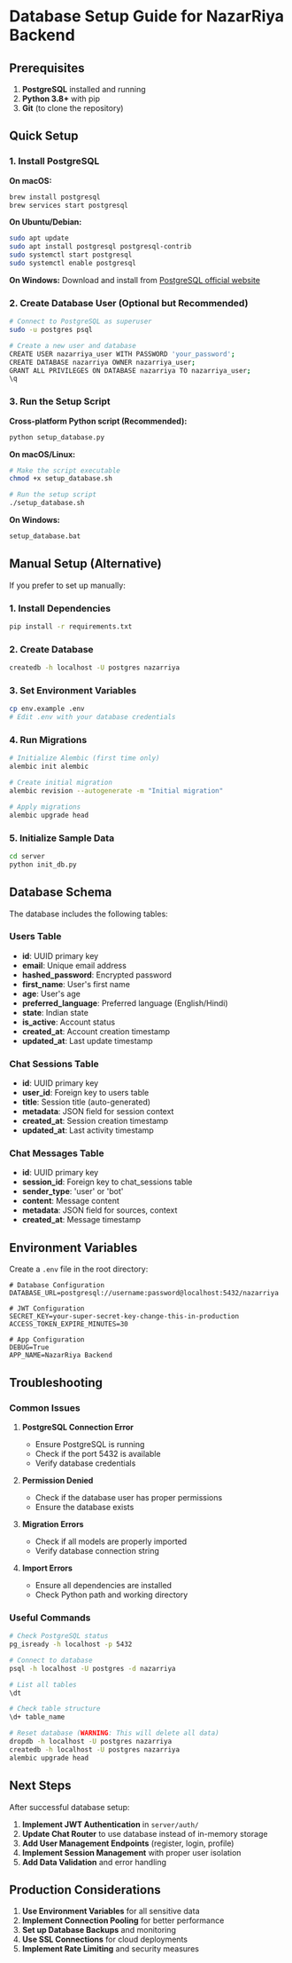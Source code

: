 # Database Setup Guide for NazarRiya Backend

## Prerequisites

1. **PostgreSQL** installed and running
2. **Python 3.8+** with pip
3. **Git** (to clone the repository)

## Quick Setup

### 1. Install PostgreSQL

**On macOS:**
```bash
brew install postgresql
brew services start postgresql
```

**On Ubuntu/Debian:**
```bash
sudo apt update
sudo apt install postgresql postgresql-contrib
sudo systemctl start postgresql
sudo systemctl enable postgresql
```

**On Windows:**
Download and install from [PostgreSQL official website](https://www.postgresql.org/download/windows/)

### 2. Create Database User (Optional but Recommended)

```bash
# Connect to PostgreSQL as superuser
sudo -u postgres psql

# Create a new user and database
CREATE USER nazarriya_user WITH PASSWORD 'your_password';
CREATE DATABASE nazarriya OWNER nazarriya_user;
GRANT ALL PRIVILEGES ON DATABASE nazarriya TO nazarriya_user;
\q
```

### 3. Run the Setup Script

**Cross-platform Python script (Recommended):**
```bash
python setup_database.py
```

**On macOS/Linux:**
```bash
# Make the script executable
chmod +x setup_database.sh

# Run the setup script
./setup_database.sh
```

**On Windows:**
```cmd
setup_database.bat
```

## Manual Setup (Alternative)

If you prefer to set up manually:

### 1. Install Dependencies
```bash
pip install -r requirements.txt
```

### 2. Create Database
```bash
createdb -h localhost -U postgres nazarriya
```

### 3. Set Environment Variables
```bash
cp env.example .env
# Edit .env with your database credentials
```

### 4. Run Migrations
```bash
# Initialize Alembic (first time only)
alembic init alembic

# Create initial migration
alembic revision --autogenerate -m "Initial migration"

# Apply migrations
alembic upgrade head
```

### 5. Initialize Sample Data
```bash
cd server
python init_db.py
```

## Database Schema

The database includes the following tables:

### Users Table
- **id**: UUID primary key
- **email**: Unique email address
- **hashed_password**: Encrypted password
- **first_name**: User's first name
- **age**: User's age
- **preferred_language**: Preferred language (English/Hindi)
- **state**: Indian state
- **is_active**: Account status
- **created_at**: Account creation timestamp
- **updated_at**: Last update timestamp

### Chat Sessions Table
- **id**: UUID primary key
- **user_id**: Foreign key to users table
- **title**: Session title (auto-generated)
- **metadata**: JSON field for session context
- **created_at**: Session creation timestamp
- **updated_at**: Last activity timestamp

### Chat Messages Table
- **id**: UUID primary key
- **session_id**: Foreign key to chat_sessions table
- **sender_type**: 'user' or 'bot'
- **content**: Message content
- **metadata**: JSON field for sources, context
- **created_at**: Message timestamp

## Environment Variables

Create a `.env` file in the root directory:

```env
# Database Configuration
DATABASE_URL=postgresql://username:password@localhost:5432/nazarriya

# JWT Configuration
SECRET_KEY=your-super-secret-key-change-this-in-production
ACCESS_TOKEN_EXPIRE_MINUTES=30

# App Configuration
DEBUG=True
APP_NAME=NazarRiya Backend
```

## Troubleshooting

### Common Issues

1. **PostgreSQL Connection Error**
   - Ensure PostgreSQL is running
   - Check if the port 5432 is available
   - Verify database credentials

2. **Permission Denied**
   - Check if the database user has proper permissions
   - Ensure the database exists

3. **Migration Errors**
   - Check if all models are properly imported
   - Verify database connection string

4. **Import Errors**
   - Ensure all dependencies are installed
   - Check Python path and working directory

### Useful Commands

```bash
# Check PostgreSQL status
pg_isready -h localhost -p 5432

# Connect to database
psql -h localhost -U postgres -d nazarriya

# List all tables
\dt

# Check table structure
\d+ table_name

# Reset database (WARNING: This will delete all data)
dropdb -h localhost -U postgres nazarriya
createdb -h localhost -U postgres nazarriya
alembic upgrade head
```

## Next Steps

After successful database setup:

1. **Implement JWT Authentication** in `server/auth/`
2. **Update Chat Router** to use database instead of in-memory storage
3. **Add User Management Endpoints** (register, login, profile)
4. **Implement Session Management** with proper user isolation
5. **Add Data Validation** and error handling

## Production Considerations

1. **Use Environment Variables** for all sensitive data
2. **Implement Connection Pooling** for better performance
3. **Set up Database Backups** and monitoring
4. **Use SSL Connections** for cloud deployments
5. **Implement Rate Limiting** and security measures
